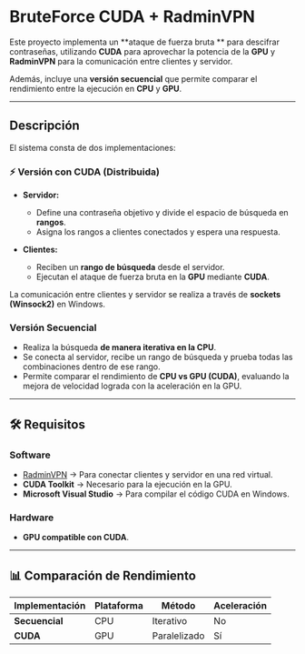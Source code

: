 #  BruteForce CUDA + RadminVPN

Este proyecto implementa un **ataque de fuerza bruta ** para descifrar contraseñas, utilizando **CUDA** para aprovechar la potencia de la **GPU** y **RadminVPN** para la comunicación entre clientes y servidor.  

Además, incluye una **versión secuencial** que permite comparar el rendimiento entre la ejecución en **CPU** y **GPU**.

---

##  Descripción

El sistema consta de dos implementaciones:

### ⚡ Versión con CUDA (Distribuida)
- **Servidor:**  
  - Define una contraseña objetivo y divide el espacio de búsqueda en **rangos**.  
  - Asigna los rangos a clientes conectados y espera una respuesta.  

- **Clientes:**  
  - Reciben un **rango de búsqueda** desde el servidor.  
  - Ejecutan el ataque de fuerza bruta en la **GPU** mediante **CUDA**.  

La comunicación entre clientes y servidor se realiza a través de **sockets (Winsock2)** en Windows.

### Versión Secuencial
- Realiza la búsqueda **de manera iterativa en la CPU**.
- Se conecta al servidor, recibe un rango de búsqueda y prueba todas las combinaciones dentro de ese rango.
- Permite comparar el rendimiento de **CPU vs GPU (CUDA)**, evaluando la mejora de velocidad lograda con la aceleración en la GPU.

---

## 🛠️ Requisitos

###  Software
- [RadminVPN](https://www.radmin-vpn.com/) → Para conectar clientes y servidor en una red virtual.  
- **CUDA Toolkit** → Necesario para la ejecución en la GPU.  
- **Microsoft Visual Studio** → Para compilar el código CUDA en Windows.

###  Hardware
- **GPU compatible con CUDA**.

---


## 📊 Comparación de Rendimiento

| Implementación | Plataforma | Método | Aceleración |
|---------------|-----------|--------|-------------|
| **Secuencial** | CPU | Iterativo |  No |
| **CUDA** | GPU | Paralelizado |  Sí |

